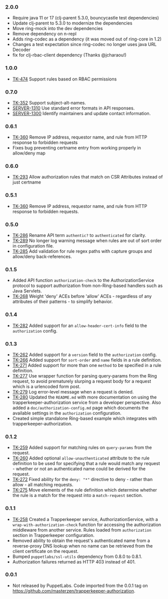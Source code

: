 ### 2.0.0
  * Require java 11 or 17 (clj-parent 5.3.0, bouncycastle test dependencies)
  * Update clj-parent to 5.3.0 to modernize the dependencies
  * Move ring-mock into the dev dependencies
  * Remove dependency on n-repl
  * Adds ring-codec as a dependency (it was moved out of ring-core in 1.2)
  * Changes a test expectation since ring-codec no longer uses java URL Decoder
  * fix for clj-rbac-client dependency (Thanks @jcharaou!)

### 1.0.0

  * [TK-474](https://tickets.puppetlabs.com/browse/TK-474) Support
    rules based on RBAC permissions

### 0.7.0

 * [TK-352](https://tickets.puppetlabs.com/browse/TK-352) Support
   subject-alt-names.
 * [SERVER-1310](https://tickets.puppetlabs.com/browse/SERVER-1310) Use
   standard error formats in API responses.
 * [SERVER-1300](https://tickets.puppetlabs.com/browse/SERVER-1300) Identify
   maintainers and update contact information.

### 0.6.1

 * [TK-360](https://tickets.puppetlabs.com/browse/TK-360) Remove IP address,
   requestor name, and rule from HTTP response to forbidden requests
 * Fixes bug preventing certname entry from working properly in allow/deny map

### 0.6.0

 * [TK-293](https://tickets.puppetlabs.com/browse/TK-293) Allow authorization
   rules that match on CSR Attributes instead of just certname

### 0.5.1

 * [TK-360](https://tickets.puppetlabs.com/browse/TK-360) Remove IP address,
   requestor name, and rule from HTTP response to forbidden requests.

### 0.5.0

 * [TK-286](https://tickets.puppetlabs.com/browse/TK-286) Rename API term
   `authentic?` to `authenticated` for clarity.
 * [TK-289](https://tickets.puppetlabs.com/browse/TK-289) No longer log warning
   message when rules are out of sort order in configuration file.
 * [TK-285](https://tickets.puppetlabs.com/browse/TK-285) Add validation for
   rule regex paths with capture groups and allow/deny back-references.

### 0.1.5

 * Added API function `authorization-check` to the AuthorizationService
   protocol to support authorization from non-Ring-based handlers such as Java
   Servlets.
 * [TK-268](https://tickets.puppetlabs.com/browse/TK-268) Weight 'deny' ACEs
   before 'allow' ACEs - regardless of any attributes of their patterns - to
   simplify behavior.

### 0.1.4

 * [TK-282](https://tickets.puppetlabs.com/browse/TK-282) Added support for an
   `allow-header-cert-info` field to the `authorization` config.

### 0.1.3

 * [TK-262](https://tickets.puppetlabs.com/browse/TK-262) Added support for a
   `version` field to the `authorization` config.
 * [TK-266](https://tickets.puppetlabs.com/browse/TK-266) Added support for
   `sort-order` and `name` fields in a rule definition.
 * [TK-271](https://tickets.puppetlabs.com/browse/TK-271) Added support for more
   than one `method` to be specified in a rule definition.
 * [TK-277](https://tickets.puppetlabs.com/browse/TK-277) Use wrapper function
   for parsing query-params from the Ring request, to avoid prematurely slurping
   a request body for a request which is a urlencoded form post.
 * [TK-279](https://tickets.puppetlabs.com/browse/TK-279) Log error-level message
   when a request is denied.
 * [TK-280](https://tickets.puppetlabs.com/browse/TK-280) Updated the
   `README.md` with more documentation on using the trapperkeeper-authorization
   service from a developer perspective.  Also added a
   `doc/authorization-config.md` page which documents the available settings in
   the `authorization` configuration.
 * Created simple standalone Ring-based example which integrates with
   trapperkeeper-authorization.

### 0.1.2

 * [TK-259](https://tickets.puppetlabs.com/browse/TK-259) Added support for
   matching rules on `query-params` from the request.
 * [TK-260](https://tickets.puppetlabs.com/browse/TK-260) Added optional
   `allow-unauthenticated` attribute to the rule definition to be used for
   specifying that a rule would match any request - whether or not an
   authenticated name could be derived for the request.
 * [TK-272](https://tickets.puppetlabs.com/browse/TK-272) Fixed ability for the
   `deny: "*"` directive to deny - rather than allow - all matching requests.
 * [TK-275](https://tickets.puppetlabs.com/browse/TK-275) Move elements of the
   rule definition which determine whether the rule is a match for the request
   into a `match-request` section.

### 0.1.1

 * [TK-258](https://tickets.puppetlabs.com/browse/TK-258) Created a Trapperkeeper
   service, AuthorizationService, with a `wrap-with-authorization-check`
   function for accessing the authorization middleware from another service.
   Rules loaded from `authorization` section in Trapperkeeper configuration.
 * Removed ability to obtain the request's authenticated name from a
   reverse-proxy DNS lookup when no name can be retrieved from the client
   certificate on the request.
 * Bumped `puppetlabs/ssl-utils` dependency from 0.8.0 to 0.8.1.
 * Authorization failures returned as HTTP 403 instead of 401.

### 0.0.1

 * Not released by PuppetLabs.  Code imported from the 0.0.1 tag on
   https://github.com/masterzen/trapperkeeper-authorization.
